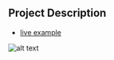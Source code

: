 ## Project Description

* [live example](https://partybrasil.github.io/website-templates/my-portfolio-two/)

![alt text](https://github.com/learning-zone/Website-Templates/blob/master/assets/my_portfolio_two.png "my_portfolio_two")
